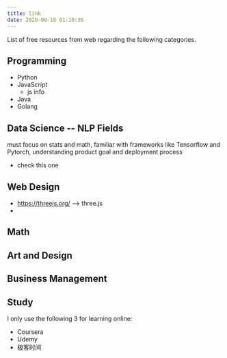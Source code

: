 ```yaml
---
title: link
date: 2020-09-16 01:10:35
---
```


List of free resources from web regarding the following categories.
## Programming 

* Python
* JavaScript
  * js info
* Java
* Golang

## Data Science -- NLP Fields

must focus on stats and math, familiar with frameworks like Tensorflow and Pytorch, understanding product goal and deployment process 

* check this one

## Web Design

* https://threejs.org/ --> three.js
* 


## Math 


## Art and Design


## Business Management 


## Study

I only use the following 3 for learning online:

* Coursera
* Udemy
* 极客时间

